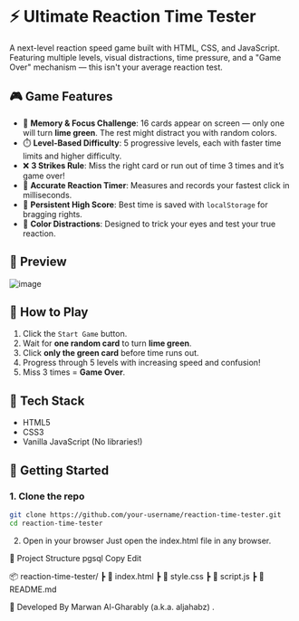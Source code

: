 # ⚡ Ultimate Reaction Time Tester

A next-level reaction speed game built with HTML, CSS, and JavaScript. Featuring multiple levels, visual distractions, time pressure, and a "Game Over" mechanism — this isn't your average reaction test.

## 🎮 Game Features

- 🧠 **Memory & Focus Challenge**: 16 cards appear on screen — only one will turn **lime green**. The rest might distract you with random colors.
- ⏱️ **Level-Based Difficulty**: 5 progressive levels, each with faster time limits and higher difficulty.
- ❌ **3 Strikes Rule**: Miss the right card or run out of time 3 times and it’s game over!
- 🧪 **Accurate Reaction Timer**: Measures and records your fastest click in milliseconds.
- 💾 **Persistent High Score**: Best time is saved with `localStorage` for bragging rights.
- 🧠 **Color Distractions**: Designed to trick your eyes and test your true reaction.

## 📸 Preview

![image](https://github.com/user-attachments/assets/13a9d2ad-bb66-4c0e-b5ee-1b270712ec95)


## 🚀 How to Play

1. Click the `Start Game` button.
2. Wait for **one random card** to turn **lime green**.
3. Click **only the green card** before time runs out.
4. Progress through 5 levels with increasing speed and confusion!
5. Miss 3 times = **Game Over**.

## 🧰 Tech Stack

- HTML5
- CSS3
- Vanilla JavaScript (No libraries!)

## 🏁 Getting Started

### 1. Clone the repo

```bash
git clone https://github.com/your-username/reaction-time-tester.git
cd reaction-time-tester
```
2. Open in your browser
Just open the index.html file in any browser.

📁 Project Structure
pgsql
Copy
Edit

📦 reaction-time-tester/
┣ 📄 index.html
┣ 📄 style.css
┣ 📄 script.js
┣ 📄 README.md

🧠 Developed By
Marwan Al-Gharably (a.k.a. aljahabz) .
